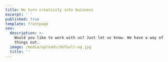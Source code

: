 ```yaml
---
title: We turn creativity into business
excerpt: ' '
published: true
template: frontpage
seo:
  description: >-
    Would you like to work with us? Just let us know. We have a way of figuring 
    things out.
  image: /media/uploads/default-og.jpg
  title: ''
---
```


